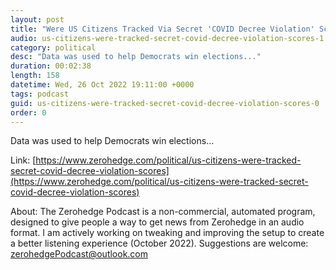 ```yaml
---
layout: post
title: "Were US Citizens Tracked Via Secret 'COVID Decree Violation' Scores?"
audio: us-citizens-were-tracked-secret-covid-decree-violation-scores-1
category: political
desc: "Data was used to help Democrats win elections..."
duration: 00:02:38
length: 158
datetime: Wed, 26 Oct 2022 19:11:00 +0000
tags: podcast
guid: us-citizens-were-tracked-secret-covid-decree-violation-scores-0
order: 0
---
```

Data was used to help Democrats win elections...

Link: [https://www.zerohedge.com/political/us-citizens-were-tracked-secret-covid-decree-violation-scores](https://www.zerohedge.com/political/us-citizens-were-tracked-secret-covid-decree-violation-scores)

About: The Zerohedge Podcast is a non-commercial, automated program, designed to give people a way to get news from Zerohedge in an audio format.  I am actively working on tweaking and improving the setup to create a better listening experience (October 2022).  Suggestions are welcome: [zerohedgePodcast@outlook.com](mailto:zerohedgePodcast@outlook.com)